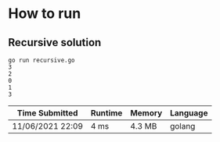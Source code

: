 # How to run

## Recursive solution

```
go run recursive.go
3
2
0
1
3
```

Time Submitted | Runtime | Memory | Language
-------------- | ------ | ------- | ------ |
11/06/2021 22:09|  4 ms |	4.3 MB | golang